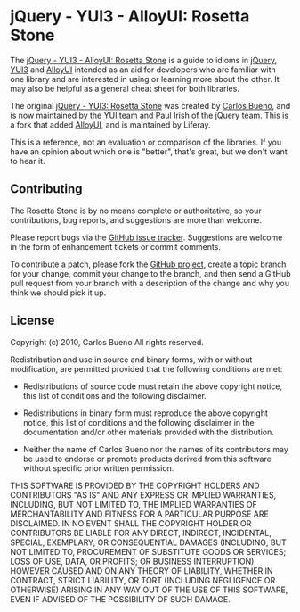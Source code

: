 jQuery - YUI3 - AlloyUI: Rosetta Stone
===========================

The [jQuery - YUI3 - AlloyUI: Rosetta Stone][auirs] is a guide to idioms in [jQuery][jquery], [YUI3][yui3] and [AlloyUI][alloyui] intended as an aid for developers who are familiar with one
library and are interested in using or learning more about the other. It may
also be helpful as a general cheat sheet for both libraries.

The original [jQuery - YUI3: Rosetta Stone][rs] was created by [Carlos Bueno][cb], and is now maintained by the YUI team and Paul Irish of the jQuery team. This is a fork that added [AlloyUI][alloyui], and is maintained by Liferay.

This is a reference, not an evaluation or comparison of the libraries. If you
have an opinion about which one is "better", that's great, but we don't want to
hear it.

Contributing
------------

The Rosetta Stone is by no means complete or authoritative, so your
contributions, bug reports, and suggestions are more than welcome.

Please report bugs via the [GitHub issue tracker][issues]. Suggestions are
welcome in the form of enhancement tickets or commit comments.

To contribute a patch, please fork the [GitHub project][gh], create a topic
branch for your change, commit your change to the branch, and then send a GitHub
pull request from your branch with a description of the change and why you think
we should pick it up.

License
-------

Copyright (c) 2010, Carlos Bueno
All rights reserved.

Redistribution and use in source and binary forms, with or without modification,
are permitted provided that the following conditions are met:

* Redistributions of source code must retain the above copyright notice, this
  list of conditions and the following disclaimer.

* Redistributions in binary form must reproduce the above copyright notice, this
  list of conditions and the following disclaimer in the documentation and/or
  other materials provided with the distribution.

* Neither the name of Carlos Bueno nor the names of its contributors may be used
  to endorse or promote products derived from this software without specific
  prior written permission.

THIS SOFTWARE IS PROVIDED BY THE COPYRIGHT HOLDERS AND CONTRIBUTORS "AS IS" AND
ANY EXPRESS OR IMPLIED WARRANTIES, INCLUDING, BUT NOT LIMITED TO, THE IMPLIED
WARRANTIES OF MERCHANTABILITY AND FITNESS FOR A PARTICULAR PURPOSE ARE
DISCLAIMED. IN NO EVENT SHALL THE COPYRIGHT HOLDER OR CONTRIBUTORS BE LIABLE FOR
ANY DIRECT, INDIRECT, INCIDENTAL, SPECIAL, EXEMPLARY, OR CONSEQUENTIAL DAMAGES
(INCLUDING, BUT NOT LIMITED TO, PROCUREMENT OF SUBSTITUTE GOODS OR SERVICES;
LOSS OF USE, DATA, OR PROFITS; OR BUSINESS INTERRUPTION) HOWEVER CAUSED AND ON
ANY THEORY OF LIABILITY, WHETHER IN CONTRACT, STRICT LIABILITY, OR TORT
(INCLUDING NEGLIGENCE OR OTHERWISE) ARISING IN ANY WAY OUT OF THE USE OF THIS
SOFTWARE, EVEN IF ADVISED OF THE POSSIBILITY OF SUCH DAMAGE.

[cb]:http://carlos.bueno.org/
[gh]:http://github.com/rgrove/jquery-yui3-rosetta-stone/
[issues]:http://github.com/rgrove/jquery-yui3-rosetta-stone/issues
[jquery]:http://jquery.com/
[alloyui]:http://alloyui.com/
[rs]:http://jsrosettastone.com/
[auirs]:http://auirosettastone.com/
[yui3]:http://developer.yahoo.com/yui/3/
